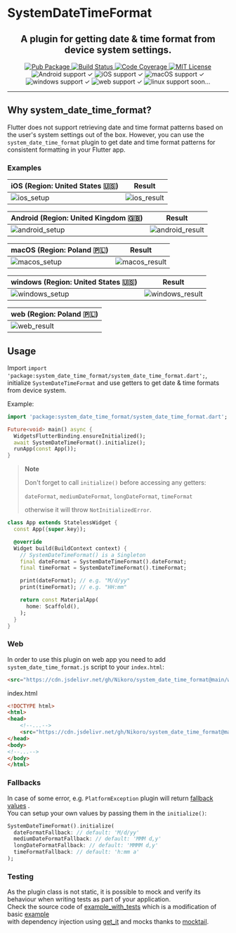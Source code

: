 # SystemDateTimeFormat

<h2 align="center">
  A plugin for getting date & time format from device system settings.
</h2>

<p align="center">
  <a href="https://pub.dev/packages/system_date_time_format">
    <img alt="Pub Package" src="https://tinyurl.com/2na5mvwt">
  </a>
  <a href="https://github.com/Nikoro/system_date_time_format/actions">
    <img alt="Build Status" src="https://github.com/Nikoro/system_date_time_format/actions/workflows/build.yaml/badge.svg">
  </a>
  <a href="https://codecov.io/gh/Nikoro/system_date_time_format">
    <img alt="Code Coverage" src="https://codecov.io/gh/Nikoro/system_date_time_format/branch/main/graph/badge.svg">
  </a>
  <a href="https://opensource.org/licenses/MIT">
    <img alt="MIT License" src="https://tinyurl.com/3uf9tzpy">
  </a>
    <img alt="Android support ✓" src="https://img.shields.io/badge/%E2%9C%93-grey?logo=android">
    <img alt="iOS support ✓" src="https://img.shields.io/badge/%E2%9C%93-grey?logo=ios">
    <img alt="macOS support ✓" src="https://tinyurl.com/kka6pu4c">
    <img alt="windows support ✓" src="https://img.shields.io/badge/%E2%9C%93-grey?logo=windows">
    <img alt="web support ✓" src="https://img.shields.io/badge/web%20%E2%9C%93-grey">
    <img alt="linux support soon..." src="https://img.shields.io/badge/%20soon...-grey?logo=linux">
</p>

---
## Why system_date_time_format?

Flutter does not support retrieving date and time format patterns based on the user's system
settings out of the box. However, you can use the `system_date_time_format` plugin to get 
date and time format patterns for consistent formatting in your Flutter app.

### Examples
| iOS (Region: United States 🇺🇸)                                                                                 | Result                                                                                                        |
| -------------------------------------------------------------------------------------------------------------- | ------------------------------------------------------------------------------------------------------------- |
| ![ios_setup](https://github.com/Nikoro/system_date_time_format/blob/main/screenshots/ios_setup.jpg)            | ![ios_result](https://github.com/Nikoro/system_date_time_format/blob/main/screenshots/ios_result.jpg)         |

| Android (Region: United Kingdom 🇬🇧)                                                                            | Result                                                                                                        |
| -------------------------------------------------------------------------------------------------------------- | ------------------------------------------------------------------------------------------------------------- |
| ![android_setup](https://github.com/Nikoro/system_date_time_format/blob/main/screenshots/android_setup.jpg)    | ![android_result](https://github.com/Nikoro/system_date_time_format/blob/main/screenshots/android_result.jpg) |

| macOS (Region: Poland 🇵🇱)                                                                                      | Result                                                                                                        |
| -------------------------------------------------------------------------------------------------------------- | ------------------------------------------------------------------------------------------------------------- |
| ![macos_setup](https://github.com/Nikoro/system_date_time_format/blob/main/screenshots/macos_setup.png)        | ![macos_result](https://github.com/Nikoro/system_date_time_format/blob/main/screenshots/macos_result.png)     |

| windows (Region: United States 🇺🇸)                                                                             | Result                                                                                                        |
| -------------------------------------------------------------------------------------------------------------- | ------------------------------------------------------------------------------------------------------------- |
| ![windows_setup](https://github.com/Nikoro/system_date_time_format/blob/main/screenshots/windows_setup.jpg)    | ![windows_result](https://github.com/Nikoro/system_date_time_format/blob/main/screenshots/windows_result.jpg) |

| web (Region: Poland 🇵🇱)                                                                                                                                                                                                         |
|-----------------------------------------------------------------------------------------------------------------------------------------------------------------------------------------------------------------------------------|
| ![web_result](https://github.com/Nikoro/system_date_time_format/blob/main/screenshots/web_result.png)                                                                                                                          

## Usage

Import `import 'package:system_date_time_format/system_date_time_format.dart';`,   
initialize `SystemDateTimeFormat` and use getters to get date & time formats from device system.

Example:

```dart
import 'package:system_date_time_format/system_date_time_format.dart';

Future<void> main() async {
  WidgetsFlutterBinding.ensureInitialized();
  await SystemDateTimeFormat().initialize();
  runApp(const App());
}
```

> **Note**
>
> Don't forget to call `initialize()` before accessing any getters:
> 
> `dateFormat`, `mediumDateFormat`, `longDateFormat`, `timeFormat`  
> 
> otherwise it will throw `NotInitializedError`.

```dart
class App extends StatelessWidget {
  const App({super.key});

  @override
  Widget build(BuildContext context) {
    // SystemDateTimeFormat() is a Singleton
    final dateFormat = SystemDateTimeFormat().dateFormat;
    final timeFormat = SystemDateTimeFormat().timeFormat;

    print(dateFormat); // e.g. "M/d/yy"
    print(timeFormat); // e.g. "HH:mm"

    return const MaterialApp(
      home: Scaffold(),
    );
  }
}
```

### Web

In order to use this plugin on web app you need to add `system_date_time_format.js` script to your `index.html`:
```html
<src="https://cdn.jsdelivr.net/gh/Nikoro/system_date_time_format@main/web/system_date_time_format.min.js"></script>
```
index.html

```html
<!DOCTYPE html>
<html>
<head>
    <!--...-->
    <src="https://cdn.jsdelivr.net/gh/Nikoro/system_date_time_format@main/web/system_date_time_format.min.js"></script>
</head>
<body>
<!--...-->
</body>
</html>
```

### Fallbacks

In case of some error, e.g. `PlatformException` plugin will return
[fallback values](https://github.com/Nikoro/system_date_time_format/blob/main/lib/src/fallbacks.dart)
.  
You can setup your own values by passing them in the `initialize()`:

```dart
SystemDateTimeFormat().initialize(
  dateFormatFallback: // default: 'M/d/yy'
  mediumDateFormatFallback: // default: 'MMM d,y'
  longDateFormatFallback: // default: 'MMMM d,y'
  timeFormatFallback: // default: 'h:mm a'
);
```

### Testing

As the plugin class is not static, it is possible to mock and verify its behaviour when writing
tests as part of your application.  
Check the source code
of [example_with_tests](https://github.com/Nikoro/system_date_time_format/tree/main/example_with_tests)
which is a modification of
basic [example](https://github.com/Nikoro/system_date_time_format/tree/main/example)  
with dependency injection using [get_it](https://pub.dev/packages/get_it) and mocks thanks
to [mocktail](https://pub.dev/packages/mocktail).